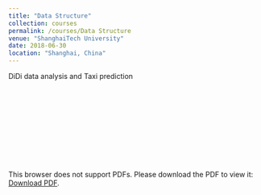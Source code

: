 ```yaml
---
title: "Data Structure"
collection: courses
permalink: /courses/Data Structure
venue: "ShanghaiTech University"
date: 2018-06-30
location: "Shanghai, China"
---
```

DiDi data analysis and Taxi prediction

<object data="http://haominstone.com/DSproj.pdf" type="application/pdf" width="700px" height="700px">
    <embed src="http://haominstone.com/DSproj.pdf">
        <p>This browser does not support PDFs. Please download the PDF to view it: <a href="http://haominstone.com/DSproj.pdf">Download PDF</a>.</p>
    </embed>
</object>